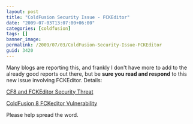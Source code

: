 ```yaml
---
layout: post
title: "ColdFusion Security Issue - FCKEditor"
date: "2009-07-03T13:07:00+06:00"
categories: [coldfusion]
tags: []
banner_image: 
permalink: /2009/07/03/ColdFusion-Security-Issue-FCKEditor
guid: 3420
---
```


Many blogs are reporting this, and frankly I don't have more to add to the already good reports out there, but be <b>sure you read and respond</b> to this new issue involving FCKEditor. Details:

<a href="http://www.codfusion.com/blog/post.cfm/cf8-and-fckeditor-security-threat">CF8 and FCKEditor Security Threat</a>

<a href="http://www.petefreitag.com/item/704.cfm">ColdFusion 8 FCKeditor Vulnerability</a>

Please help spread the word.